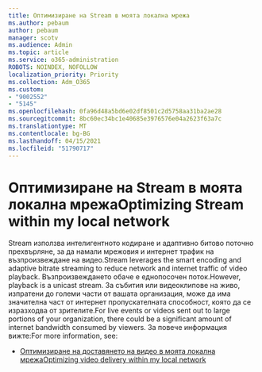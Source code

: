 ```yaml
---
title: Оптимизиране на Stream в моята локална мрежа
ms.author: pebaum
author: pebaum
manager: scotv
ms.audience: Admin
ms.topic: article
ms.service: o365-administration
ROBOTS: NOINDEX, NOFOLLOW
localization_priority: Priority
ms.collection: Adm_O365
ms.custom:
- "9002552"
- "5145"
ms.openlocfilehash: 0fa96d48a5bd6e02df8501c2d5758aa31ba2ae28
ms.sourcegitcommit: 8bc60ec34bc1e40685e3976576e04a2623f63a7c
ms.translationtype: MT
ms.contentlocale: bg-BG
ms.lasthandoff: 04/15/2021
ms.locfileid: "51790717"
---
```

# <a name="optimizing-stream-within-my-local-network"></a><span data-ttu-id="9d7d2-102">Оптимизиране на Stream в моята локална мрежа</span><span class="sxs-lookup"><span data-stu-id="9d7d2-102">Optimizing Stream within my local network</span></span>

<span data-ttu-id="9d7d2-103">Stream използва интелигентното кодиране и адаптивно битово поточно прехвърляне, за да намали мрежовия и интернет трафик на възпроизвеждане на видео.</span><span class="sxs-lookup"><span data-stu-id="9d7d2-103">Stream leverages the smart encoding and adaptive bitrate streaming to reduce network and internet traffic of video playback.</span></span> <span data-ttu-id="9d7d2-104">Възпроизвеждането обаче е еднопосочен поток.</span><span class="sxs-lookup"><span data-stu-id="9d7d2-104">However, playback is a unicast stream.</span></span> <span data-ttu-id="9d7d2-105">За събития или видеоклипове на живо, изпратени до големи части от вашата организация, може да има значителна част от интернет пропускателната способност, която да се изразходва от зрителите.</span><span class="sxs-lookup"><span data-stu-id="9d7d2-105">For live events or videos sent out to large portions of your organization, there could be a significant amount of internet bandwidth consumed by viewers.</span></span> <span data-ttu-id="9d7d2-106">За повече информация вижте:</span><span class="sxs-lookup"><span data-stu-id="9d7d2-106">For more information, see:</span></span>

- [<span data-ttu-id="9d7d2-107">Оптимизиране на доставянето на видео в моята локална мрежа</span><span class="sxs-lookup"><span data-stu-id="9d7d2-107">Optimizing video delivery within my local network</span></span>](https://docs.microsoft.com/stream/network-overview#optimizing-video-delivery-within-my-local-network)
